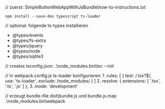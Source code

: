 
// zuerst: SimpleButtonWebAppWithJsBundle\how-to-instructions.txt

    npm install --save-dev typescript ts-loader

// optional: folgende ts-types installieren
* @types/events
* @types/fs-extra
* @types/jquery
* @types/node
* @types/sqlite3

// creates tsconfig.json:
    .\node_modules\.bin\tsc --init

// in webpack.config.js ts-loader konfigurieren:
1 .rules: [
			{
			  test: /\.tsx?$/,
			  use: 'ts-loader',
			  exclude: /node_modules/
			}
		  ]
2. 
	resolve: {
		extensions: [ '.tsx', '.ts', '.js' ]
	},
3.
    mode: 'development'

// erzeugt bundle-file dist\bundle.js und bundle.js.map
    .\node_modules\.bin\webpack

